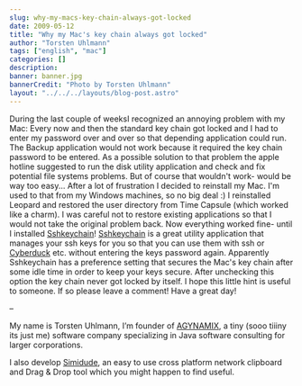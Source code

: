```yaml
---
slug: why-my-macs-key-chain-always-got-locked
date: 2009-05-12
title: "Why my Mac's key chain always got locked"
author: "Torsten Uhlmann"
tags: ["english", "mac"]
categories: []
description:
banner: banner.jpg
bannerCredit: "Photo by Torsten Uhlmann"
layout: "../../../layouts/blog-post.astro"
---
```


During the last couple of weeksI recognized an annoying problem with my Mac: Every now and then the standard key chain got locked and I had to enter my password over and over so that depending application could run. The Backup application would not work because it required the key chain password to be entered. As a possible solution to that problem the apple hotline suggested to run the disk utility application and check and fix potential file systems problems. But of course that wouldn't work- would be way too easy... After a lot of frustration I decided to reinstall my Mac. I'm used to that from my Windows machines, so no big deal :) I reinstalled Leopard and restored the user directory from Time Capsule (which worked like a charm). I was careful not to restore existing applications so that I would not take the original problem back. Now everything worked fine- until I installed [Sshkeychain](http://www.sshkeychain.org/)! [Sshkeychain](http://www.sshkeychain.org/) is a great utility application that manages your ssh keys for you so that you can use them with ssh or [Cyberduck](http://cyberduck.ch/) etc. without entering the keys password again. Apparently Sshkeychain has a preference setting that secures the Mac's key chain after some idle time in order to keep your keys secure. After unchecking this option the key chain never got locked by itself. I hope this little hint is useful to someone. If so please leave a comment! Have a great day!

–

My name is Torsten Uhlmann, I’m founder of [AGYNAMIX](http://www.agynamix.de/), a tiny (sooo tiiiny its just me) software company specializing in Java software consulting for larger corporations.

I also develop [Simidude](http://www.simidude.com/), an easy to use cross platform network clipboard and Drag & Drop tool which you might happen to find useful.
